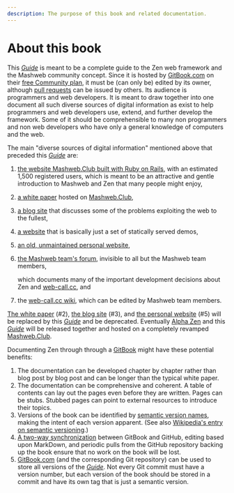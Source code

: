 ```yaml
---
description: The purpose of this book and related documentation.
---
```


# About this book

This [_Guide_](https://tomelam.gitbook.io/mashweb/) is meant to be a complete guide to the Zen web framework and the Mashweb community concept. Since it is hosted by [GitBook.com](https://www.gitbook.com/) on their [free Community plan](https://www.gitbook.com/pricing), it must be \(can only be\) edited by its owner, although [pull requests](https://github.com/Mashweb/web-call.cc/pulls) can be issued by others. Its audience is programmers and web developers. It is meant to draw together into one document all such diverse sources of digital information as exist to help programmers and web developers use, extend, and further develop the framework. Some of it should be comprehensible to many non programmers and non web developers who have only a general knowledge of computers and the web.

The main "diverse sources of digital information" mentioned above that preceded this [_Guide_](https://tomelam.gitbook.io/mashweb/) are:

1. [the website Mashweb.Club built with Ruby on Rails](https://mashweb.club), with an estimated 1,500 registered users, which is meant to be an attractive and gentle introduction to Mashweb and Zen that many people might enjoy,
2. [a white paper](https://doc.mashweb.club/whitepaper/) hosted on [Mashweb.Club](https://mashweb.club/),
3. [a blog site](https://tomelam.blogspot.com/) that discusses some of the problems exploiting the web to the fullest,
4. [a website](https://web-call.cc) that is basically just a set of statically served demos,
5. [an old, unmaintained personal website](http://tomelam.com),
6. [the Mashweb team's forum](https://github.com/orgs/Mashweb/teams/pre-alpha-zen), invisible to all but the Mashweb team members, 

   which documents many of the important development decisions about Zen and [web-call.cc](https://web-call.cc), and

7. the [web-call.cc wiki](https://github.com/Mashweb/web-call.cc/wiki), which can be edited by Mashweb team members.

[The white paper](https://doc.mashweb.club/whitepaper/) \(\#2\), [the blog site](https://tomelam.blogspot.com/) \(\#3\), and [the personal website](http://tomelam.com/) \(\#5\) will be replaced by this [_Guide_](https://tomelam.gitbook.io/mashweb/) and be deprecated. Eventually [Alpha Zen](https://tomelam.gitbook.io/mashweb/part-2-goals-of-zen/the-plan-for-alpha-zen) and this [_Guide_](https://tomelam.gitbook.io/mashweb/) will be released together and hosted on a completely revamped [Mashweb.Club](https://mashweb.club).

Documenting Zen through through a [GitBook](https://www.gitbook.com/) might have these potential benefits:

1. The documentation can be developed chapter by chapter rather than blog post by blog post and can be longer than the typical white paper.
2. The documentation can be comprehensive and coherent. A table of contents can lay out the pages even before they are written. Pages can be stubs. Stubbed pages can point to external resources to introduce their topics.
3. Versions of the book can be identified by [semantic version names](https://semver.org/), making the intent of each version apparent. \(See also [Wikipedia's entry on semantic versioning](https://en.wikipedia.org/wiki/Software_versioning).\)
4. [A two-way synchronization](https://docs.gitbook.com/integrations/github) between GitBook and GitHub, editing based upon MarkDown, and periodic pulls from the GitHub repository backing up the book ensure that no work on the book will be lost.
5. [GitBook.com](https://www.gitbook.com/) \(and the corresponding Git repository\) can be used to store all versions of the [_Guide_](https://tomelam.gitbook.io/mashweb/). Not every Git commit must have a version number, but each version of the book should be stored in a commit and have its own tag that is just a semantic version.

